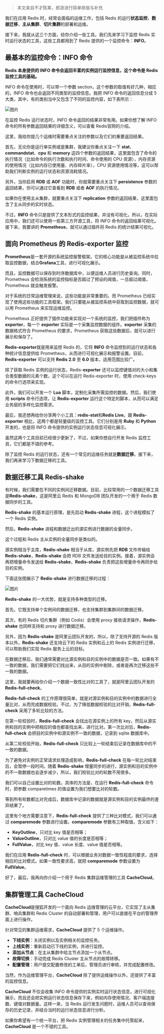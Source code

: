 > 本文来自不才陈某，郎涯进行简单排版与补充

我们在应用 Redis 时，经常会面临的运维工作，包括 Redis 的运行**状态监控**，**数据迁移**，**主从集群**、**切片集群**的部署和运维。

接下来，我就从这三个方面，给你介绍一些工具。我们先来学习下监控 Redis 实时运行状态的工具，这些工具都用到了 Redis 提供的一个监控命令：**INFO**。



## 最基本的监控命令：INFO 命令

**Redis 本身提供的 INFO 命令会返回丰富的实例运行监控信息，这个命令是 Redis 监控工具的基础。**

INFO 命令在使用时，可以带一个参数 section，这个参数的取值有好几种，相应的，INFO 命令也会返回不同类型的监控信息。我把 INFO 命令的返回信息分成 5 大类，其中，有的类别当中又包含了不同的监控内容，如下表所示：

![图片](https://img-note.langyastudio.com/202209262142122.jpeg?x-oss-process=style/watermark)

在监控 Redis 运行状态时，INFO 命令返回的结果非常有用。如果你想了解 INFO 命令的所有参数返回结果的详细含义，可以查看 Redis官网的介绍。

这里，我给你提几个运维时需要重点关注的参数以及它们的重要返回结果。

首先，无论你是运行单实例或是集群，我建议你重点关注一下 **stat**、**commandstat**、**cpu** 和 **memory** 这四个参数的返回结果，这里面包含了命令的执行情况（比如命令的执行次数和执行时间、命令使用的 CPU 资源），内存资源的使用情况（比如内存已使用量、内存碎片率），CPU 资源使用情况等，这可以帮助我们判断实例的运行状态和资源消耗情况。

另外，当你启用 **RDB** 或 **AOF** 功能时，你就需要重点关注下 **persistence** 参数的返回结果，你可以通过它查看到 **RDB** 或者 **AOF** 的执行情况。

如果你在使用主从集群，就要重点关注下 **replication** 参数的返回结果，这里面包含了主从同步的实时状态。

不过，**INFO** 命令只是提供了文本形式的监控结果，并没有可视化，所以，在实际应用中，我们还可以使用一些第三方开源工具，将 INFO 命令的返回结果可视化。接下来，我要讲的 **Prometheus**，就可以通过插件将 Redis 的统计结果可视化。



## 面向 Prometheus 的 Redis-exporter 监控

**Prometheus**是一套开源的系统监控报警框架。它的核心功能是从被监控系统中拉取监控数据，结合**Grafana**工具，进行可视化展示。

而且，监控数据可以保存到时序数据库中，以便运维人员进行历史查询。同时，Prometheus 会检测系统的监控指标是否超过了预设的阈值，一旦超过阈值，Prometheus 就会触发报警。

对于系统的日常运维管理来说，这些功能是非常重要的。而 Prometheus 已经实现了使用这些功能的工具框架。我们只要能从被监控系统中获取到监控数据，就可以用 Prometheus 来实现运维监控。

Prometheus 正好提供了插件功能来实现对一个系统的监控，我们把插件称为 **exporter**，每一个 **exporter** 实际是一个采集监控数据的组件。**exporter** 采集的数据格式符合 Prometheus 的要求，Prometheus 获取这些数据后，就可以进行展示和保存了。

**Redis-exporter**就是用来监控 Redis 的，它将 **INFO** 命令监控到的运行状态和各种统计信息提供给 Prometheus，从而进行可视化展示和报警设置。目前，**Redis-exporter** 可以支持 **Redis 2.0** 至 **6.0** 版本，适用范围比较广。

除了获取 Redis 实例的运行状态，Redis-**exporter** 还可以监控键值对的大小和集合类型数据的元素个数，这个可以在运行 Redis-exporter 时，使用 check-keys 的命令行选项来实现。

此外，我们可以开发一个 **Lua** 脚本，定制化采集所需监控的数据。然后，我们使用 **scripts** 命令行选项，让 **Redis-exporter** 运行这个特定的脚本，从而可以满足业务层的多样化监控需求。

最后，我还想再给你分享两个小工具：**redis-stat**和**Redis Live**。跟 **Redis-exporter** 相比，这两个都是轻量级的监控工具。它们分别是用 **Ruby** 和 **Python** 开发的，也是将 INFO 命令提供的实例运行状态信息可视化展示。

虽然这两个工具目前已经很少更新了，不过，如果你想自行开发 Redis 监控工具，它们都是不错的参考。

除了监控 Redis 的运行状态，还有一个常见的运维任务就是**数据迁移**。接下来，我们再来学习下数据迁移的工具。



## 数据迁移工具 Redis-shake

有时候，我们需要在不同的实例间迁移数据。目前，比较常用的一个数据迁移工具是**Redis-shake**，这是阿里云 Redis 和 MongoDB 团队开发的一个用于 Redis 数据同步的工具。

**Redis-shake** 的基本运行原理，是先启动 **Redis-shake** 进程，这个进程模拟了一个 Redis 实例。

然后，**Redis-shake** 进程和数据迁出的源实例进行数据的全量同步。

这个过程和 Redis 主从实例的全量同步是类似的。

源实例相当于主库，**Redis-shake** 相当于从库，源实例先把 **RDB** 文件传输给 **Redis-shake**，**Redis-shake** 会把 RDB 文件发送给目的实例。接着，源实例会再把增量命令发送给 **Redis-shake**，**Redis-shake** 负责把这些增量命令再同步给目的实例。

下面这张图展示了 **Redis-shake** 进行数据迁移的过程：

![图片](https://img-note.langyastudio.com/202209262142159.jpeg?x-oss-process=style/watermark)

**Redis-shake** 的一大优势，就是支持多种类型的迁移。

首先，它既支持单个实例间的数据迁移，也支持集群到集群间的数据迁移。

其次，有的 Redis 切片集群（例如 Codis）会使用 proxy 接收请求操作，**Redis-shake** 也同样支持和 proxy 进行数据迁移。

另外，因为 **Redis-shake** 是阿里云团队开发的，所以，除了支持开源的 Redis 版本以外，**Redis-shake** 还支持云下的 Redis 实例和云上的 Redis 实例进行迁移，可以帮助我们实现 Redis 服务上云的目标。

在数据迁移后，我们通常需要对比源实例和目的实例中的数据是否一致。如果有不一致的数据，我们需要把它们找出来，从目的实例中剔除，或者是再次迁移这些不一致的数据。

这里，我就要再给你介绍一个数据一致性比对的工具了，就是阿里云团队开发的**Redis-full-check**。

**Redis-full-check** 的工作原理很简单，就是对源实例和目的实例中的数据进行全量比对，从而完成数据校验。不过，为了降低数据校验的比对开销，**Redis-full-check** 采用了多轮比较的方法。

在第一轮校验时，**Redis-full-check** 会找出在源实例上的所有 key，然后从源实例和目的实例中把相应的值也都查找出来，进行比对。第一次比对后，**Redis-full-check** 会把目的实例中和源实例不一致的数据，记录到 sqlite 数据库中。

从第二轮校验开始，**Redis-full-check** 只比较上一轮结束后记录在数据库中的不一致的数据。

为了避免对实例的正常请求处理造成影响，**Redis-full-check** 在每一轮比对结束后，会暂停一段时间。随着 **Redis-shake** 增量同步的进行，源实例和目的实例中的不一致数据也会逐步减少，所以，我们校验比对的轮数不用很多。

我们可以自己设置比对的轮数。具体的方法是，在运行 **Redis-full-check** 命令时，把参数 comparetimes 的值设置为我们想要比对的轮数。

等到所有轮数都比对完成后，数据库中记录的数据就是源实例和目的实例最终的差异结果了。

这里有个地方需要注意下，**Redis-full-check** 提供了三种比对模式，我们可以通过 **comparemode** 参数进行设置。**comparemode** 参数有三种取值，含义如下：

- **KeyOutline**，只对比 key 值是否相等；
- **ValueOutline**，只对比 value 值的长度是否相等；
- **FullValue**，对比 key 值、value 长度、value 值是否相等。

我们在应用 **Redis-full-check** 时，可以根据业务对数据一致性程度的要求，选择相应的比对模式。如果一致性要求高，就把 **comparemode** 参数设置为 **FullValue**。

好了，最后，我再向你介绍一个用于 Redis 集群运维管理的工具 **CacheCloud**。



## 集群管理工具 CacheCloud

**CacheCloud**是搜狐开发的一个面向 Redis 运维管理的云平台，它实现了主从集群、哨兵集群和 Redis Cluster 的自动部署和管理，用户可以直接在平台的管理界面上进行操作。

针对常见的集群运维需求，**CacheCloud** 提供了 5 个运维操作。

- **下线实例**：关闭实例以及实例相关的监控任务。
- **上线实例**：重新启动已下线的实例，并进行监控。
- **添加从节点**：在主从集群中给主节点添加一个从节点。
- **故障切换**：手动完成 Redis Cluster 主从节点的故障转移。
- **配置管理**：用户提交配置修改的工单后，管理员进行审核，并完成配置修改。

当然，作为运维管理平台，**CacheCloud** 除了提供运维操作以外，还提供了丰富的监控信息。

**CacheCloud** 不仅会收集 INFO 命令提供的实例实时运行状态信息，进行可视化展示，而且还会把实例运行状态信息保存下来，例如内存使用情况、客户端连接数、键值对数据量。这样一来，当 Redis 运行发生问题时，运维人员可以查询保存的历史记录，并结合当时的运行状态信息进行分析。

如果你希望有一个统一平台，把 Redis 实例管理相关的任务集中托管起来，**CacheCloud** 是一个不错的工具。